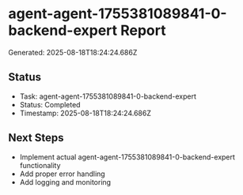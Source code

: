 # agent-agent-1755381089841-0-backend-expert Report

Generated: 2025-08-18T18:24:24.686Z

## Status
- Task: agent-agent-1755381089841-0-backend-expert
- Status: Completed
- Timestamp: 2025-08-18T18:24:24.686Z

## Next Steps
- Implement actual agent-agent-1755381089841-0-backend-expert functionality
- Add proper error handling
- Add logging and monitoring
